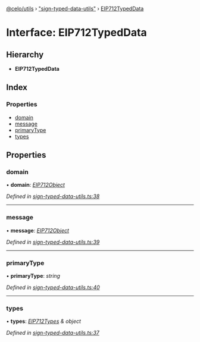 [@celo/utils](../README.md) › ["sign-typed-data-utils"](../modules/_sign_typed_data_utils_.md) › [EIP712TypedData](_sign_typed_data_utils_.eip712typeddata.md)

# Interface: EIP712TypedData

## Hierarchy

* **EIP712TypedData**

## Index

### Properties

* [domain](_sign_typed_data_utils_.eip712typeddata.md#domain)
* [message](_sign_typed_data_utils_.eip712typeddata.md#message)
* [primaryType](_sign_typed_data_utils_.eip712typeddata.md#primarytype)
* [types](_sign_typed_data_utils_.eip712typeddata.md#types)

## Properties

###  domain

• **domain**: *[EIP712Object](_sign_typed_data_utils_.eip712object.md)*

*Defined in [sign-typed-data-utils.ts:38](https://github.com/celo-org/celo-monorepo/blob/master/packages/sdk/utils/src/sign-typed-data-utils.ts#L38)*

___

###  message

• **message**: *[EIP712Object](_sign_typed_data_utils_.eip712object.md)*

*Defined in [sign-typed-data-utils.ts:39](https://github.com/celo-org/celo-monorepo/blob/master/packages/sdk/utils/src/sign-typed-data-utils.ts#L39)*

___

###  primaryType

• **primaryType**: *string*

*Defined in [sign-typed-data-utils.ts:40](https://github.com/celo-org/celo-monorepo/blob/master/packages/sdk/utils/src/sign-typed-data-utils.ts#L40)*

___

###  types

• **types**: *[EIP712Types](_sign_typed_data_utils_.eip712types.md) & object*

*Defined in [sign-typed-data-utils.ts:37](https://github.com/celo-org/celo-monorepo/blob/master/packages/sdk/utils/src/sign-typed-data-utils.ts#L37)*
